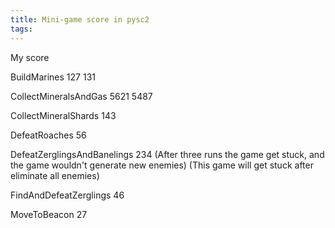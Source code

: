 ```yaml
---
title: Mini-game score in pysc2
tags: 
---
```


My score

BuildMarines
127
131

CollectMineralsAndGas
5621
5487

CollectMineralShards
143

DefeatRoaches
56

DefeatZerglingsAndBanelings
234 (After three runs the game get stuck, and the game wouldn't generate new enemies)
(This game will get stuck after eliminate all enemies)

FindAndDefeatZerglings
46

MoveToBeacon
27
